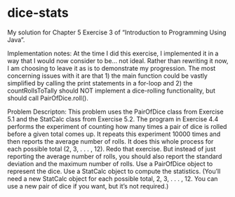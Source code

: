 # dice-stats

My solution for Chapter 5 Exercise 3 of “Introduction to Programming Using Java”.

Implementation notes: At the time I did this exercise, I implemented it in a way that I would now consider to be... not ideal. 
Rather than rewriting it now, I am choosing to leave it as is to demonstrate my progression. 
The most concerning issues with it are that 1) the main function could be vastly simplified by calling the print statements in a for-loop
and 2) the countRollsToTally should NOT implement a dice-rolling functionality, but should call PairOfDice.roll().

Problem Descripton:
This problem uses the PairOfDice class from Exercise 5.1 and the StatCalc class from Exercise 5.2.
The program in Exercise 4.4 performs the experiment of counting how many times a
pair of dice is rolled before a given total comes up. It repeats this experiment 10000 times
and then reports the average number of rolls. It does this whole process for each possible
total (2, 3, . . . , 12).
Redo that exercise. But instead of just reporting the average number of rolls, you
should also report the standard deviation and the maximum number of rolls. Use a
PairOfDice object to represent the dice. Use a StatCalc object to compute the statistics.
(You’ll need a new StatCalc object for each possible total, 2, 3, . . . , 12. You can use a
new pair of dice if you want, but it’s not required.)
